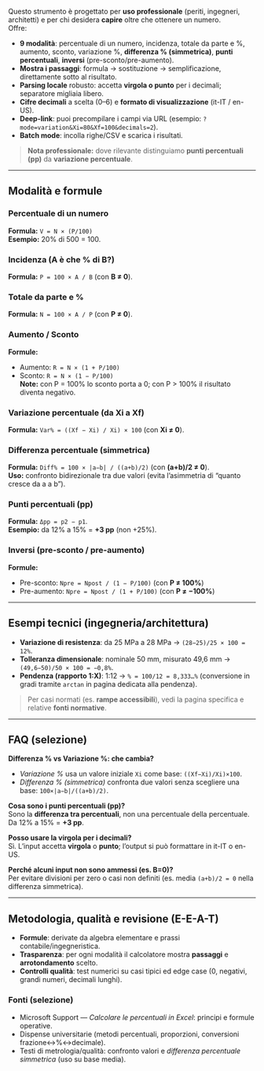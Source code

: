 Questo strumento è progettato per **uso professionale** (periti, ingegneri, architetti) e per chi desidera **capire** oltre che ottenere un numero.  
Offre:

- **9 modalità**: percentuale di un numero, incidenza, totale da parte e %, aumento, sconto, variazione %, **differenza % (simmetrica)**, **punti percentuali**, **inversi** (pre-sconto/pre-aumento).
- **Mostra i passaggi**: formula → sostituzione → semplificazione, direttamente sotto al risultato.
- **Parsing locale** robusto: accetta **virgola o punto** per i decimali; separatore migliaia libero.
- **Cifre decimali** a scelta (0–6) e **formato di visualizzazione** (it-IT / en-US).
- **Deep-link**: puoi precompilare i campi via URL (esempio: `?mode=variation&Xi=80&Xf=100&decimals=2`).
- **Batch mode**: incolla righe/CSV e scarica i risultati.

> **Nota professionale:** dove rilevante distinguiamo **punti percentuali (pp)** da **variazione percentuale**.

---

## Modalità e formule

### Percentuale di un numero
**Formula:** `V = N × (P/100)`  
**Esempio:** 20% di 500 = 100.

### Incidenza (A è che % di B?)
**Formula:** `P = 100 × A / B` (con **B ≠ 0**).

### Totale da parte e %
**Formula:** `N = 100 × A / P` (con **P ≠ 0**).

### Aumento / Sconto
**Formule:**  
- Aumento: `R = N × (1 + P/100)`  
- Sconto: `R = N × (1 − P/100)`  
**Note:** con P = 100% lo sconto porta a 0; con P > 100% il risultato diventa negativo.

### Variazione percentuale (da Xi a Xf)
**Formula:** `Var% = ((Xf − Xi) / Xi) × 100` (con **Xi ≠ 0**).

### Differenza percentuale (simmetrica)
**Formula:** `Diff% = 100 × |a−b| / ((a+b)/2)` (con **(a+b)/2 ≠ 0**).  
**Uso:** confronto bidirezionale tra due valori (evita l’asimmetria di “quanto cresce da a a b”).

### Punti percentuali (pp)
**Formula:** `Δpp = p2 − p1`.  
**Esempio:** da 12% a 15% = **+3 pp** (non +25%).

### Inversi (pre-sconto / pre-aumento)
**Formule:**  
- Pre-sconto: `Npre = Npost / (1 − P/100)` (con **P ≠ 100%**)  
- Pre-aumento: `Npre = Npost / (1 + P/100)` (con **P ≠ −100%**)

---

## Esempi tecnici (ingegneria/architettura)

- **Variazione di resistenza**: da 25 MPa a 28 MPa → `(28−25)/25 × 100 = 12%`.  
- **Tolleranza dimensionale**: nominale 50 mm, misurato 49,6 mm → `(49,6−50)/50 × 100 = −0,8%`.  
- **Pendenza (rapporto 1:X)**: 1:12 → `% = 100/12 = 8,333…%` (conversione in gradi tramite `arctan` in pagina dedicata alla pendenza).

> Per casi normati (es. **rampe accessibili**), vedi la pagina specifica e relative **fonti normative**.

---

## FAQ (selezione)

**Differenza % vs Variazione %: che cambia?**  
- *Variazione %* usa un valore iniziale `Xi` come base: `((Xf−Xi)/Xi)×100`.  
- *Differenza % (simmetrica)* confronta due valori senza scegliere una base: `100×|a−b|/((a+b)/2)`.

**Cosa sono i punti percentuali (pp)?**  
Sono la **differenza tra percentuali**, non una percentuale della percentuale. Da 12% a 15% = **+3 pp**.

**Posso usare la virgola per i decimali?**  
Sì. L’input accetta **virgola** o **punto**; l’output si può formattare in it-IT o en-US.

**Perché alcuni input non sono ammessi (es. B=0)?**  
Per evitare divisioni per zero o casi non definiti (es. media `(a+b)/2 = 0` nella differenza simmetrica).

---

## Metodologia, qualità e revisione (E-E-A-T)

- **Formule**: derivate da algebra elementare e prassi contabile/ingegneristica.  
- **Trasparenza**: per ogni modalità il calcolatore mostra **passaggi** e **arrotondamento** scelto.  
- **Controlli qualità**: test numerici su casi tipici ed edge case (0, negativi, grandi numeri, decimali lunghi).

### Fonti (selezione)
- Microsoft Support — *Calcolare le percentuali in Excel*: principi e formule operative.  
- Dispense universitarie (metodi percentuali, proporzioni, conversioni frazione↔%↔decimale).  
- Testi di metrologia/qualità: confronto valori e *differenza percentuale simmetrica* (uso su base media).
